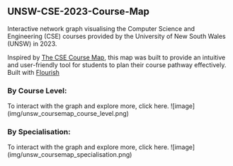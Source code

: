 ## UNSW-CSE-2023-Course-Map
Interactive network graph visualising the Computer Science and Engineering (CSE) courses provided by the University of New South Wales (UNSW) in 2023.

Inspired by [The CSE Course Map](https://media.csesoc.org.au/2021-fyg-cse-pathways/), this map was built to provide an intuitive and user-friendly tool for students to plan their course pathway effectively. Built with [Flourish](https://flourish.studio/)

<h3>By Course Level:</h3>
To interact with the graph and explore more, click here.
![image](img/unsw_coursemap_course_level.png)

<h3>By Specialisation:</h3>
To interact with the graph and explore more, click here.
![image](img/unsw_coursemap_specialisation.png)
